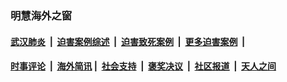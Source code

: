 
### 明慧海外之窗

####  [武汉肺炎](indexes/365.md?t=05170701) &nbsp;|&nbsp;  [迫害案例综述](indexes/328.md?t=05170701) &nbsp;|&nbsp; [迫害致死案例](indexes/277.md?t=05170701)  &nbsp;|&nbsp; [更多迫害案例](indexes/81.md?t=05170701)  &nbsp;|&nbsp; 
####  [时事评论](indexes/19.md?t=05170701) &nbsp;|&nbsp; [海外简讯](indexes/245.md?t=05170701)&nbsp;|&nbsp;  [社会支持](indexes/140.md?t=05170701) &nbsp;|&nbsp; [褒奖决议](indexes/282.md?t=05170701) &nbsp;|&nbsp; [社区报道](indexes/91.md?t=05170701)  &nbsp;|&nbsp; [天人之间](indexes/78.md?t=05170701) 

